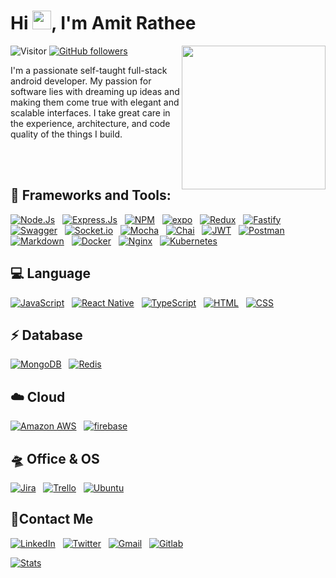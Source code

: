 <h1 align="left">Hi <img src="https://media.giphy.com/media/ObNTw8Uzwy6KQ/giphy.gif" width="30px">, I'm Amit Rathee</h1>

![Visitor](https://visitor-badge.laobi.icu/badge?page_id=Bhargavi-hash.repoName) [![GitHub followers](https://img.shields.io/github/followers/amitrathee987.svg?style=social&label=Follow)](https://github.com/amitrathee729?tab=followers)
<img align='right' src="https://cdn.dribbble.com/users/600557/screenshots/3625204/untitled-1.gif" width="230">

I'm a passionate self-taught full-stack android developer. My passion for software lies with dreaming up ideas and making them come true with elegant and scalable interfaces. I take great care in the experience, architecture, and code quality of the things I build.

<br/>
<br/>


## 🚀 Frameworks and Tools:

[![Node.Js](https://img.shields.io/badge/Node.js-339933?style=flat&logo=nodedotjs&logoColor=white)](https://github.com/amitrathee987)&nbsp;&nbsp;
[![Express.Js](https://img.shields.io/badge/Express.js-000000?style=flat&logo=express&logoColor=white)](https://github.com/amitrathee987)&nbsp;&nbsp;
[![NPM](https://img.shields.io/badge/npm-CB3837?style=flat&logo=npm&logoColor=white)](https://github.com/amitrathee987)&nbsp;&nbsp;
[![expo](https://img.shields.io/badge/Expo-1B1F23?style=flat&logo=expo&logoColor=white)](https://github.com/amitrathee987)&nbsp;&nbsp;
[![Redux](https://img.shields.io/badge/Redux-593D88?style=flat&logo=redux&logoColor=white)](https://github.com/amitrathee987)&nbsp;&nbsp;
[![Fastify](https://img.shields.io/badge/fastify-202020?style=flat&logo=fastify&logoColor=white)](https://github.com/amitrathee987)&nbsp;&nbsp;
[![Swagger](https://img.shields.io/badge/Swagger-85EA2D?style=flat&logo=Swagger&logoColor=white)](https://github.com/amitrathee987)&nbsp;&nbsp;
[![Socket.io](https://img.shields.io/badge/Socket.io-010101?&style=flat&logo=Socket.io&logoColor=white)](https://github.com/amitrathee987)&nbsp;&nbsp;
[![Mocha](https://img.shields.io/badge/Mocha-8D6748?style=flat&logo=Mocha&logoColor=white)](https://github.com/amitrathee987)&nbsp;&nbsp;
[![Chai](https://img.shields.io/badge/chai-A30701?style=flat&logo=chai&logoColor=white)](https://github.com/amitrathee987)&nbsp;&nbsp;
[![JWT](https://img.shields.io/badge/JWT-000000?style=flat&logo=JSON%20web%20tokens&logoColor=white)](https://github.com/amitrathee987)&nbsp;&nbsp;
[![Postman](https://img.shields.io/badge/Postman-FF6C37?style=flat&logo=Postman&logoColor=white)](https://github.com/amitrathee987)&nbsp;&nbsp;
[![Markdown](https://img.shields.io/badge/Markdown-000000?style=flat&logo=markdown&logoColor=white)](https://github.com/amitrathee987)&nbsp;&nbsp;
[![Docker](https://img.shields.io/badge/Docker-2CA5E0?style=flat&logo=docker&logoColor=white)](https://github.com/amitrathee987)&nbsp;&nbsp;
[![Nginx](https://img.shields.io/badge/Nginx-009639?style=flat&logo=nginx&logoColor=white)](https://github.com/amitrathee987)&nbsp;&nbsp;
[![Kubernetes](https://img.shields.io/badge/kubernetes-326ce5.svg?&style=flat&logo=kubernetes&logoColor=white)](https://github.com/amitrathee987)

## 💻 Language
[![JavaScript](https://img.shields.io/badge/JavaScript-323330?style=flat&logo=javascript&logoColor=F7DF1E)](https://github.com/amitrathee987)&nbsp;&nbsp;
[![React Native](https://img.shields.io/badge/React_Native-20232A?style=flat&logo=react&logoColor=61DAFB&link=https://github.com/amitrathee987)](https://github.com/amitrathee987)&nbsp;&nbsp;
[![TypeScript](https://img.shields.io/badge/TypeScript-007ACC?style=flat&logo=typescript&logoColor=white)](https://github.com/amitrathee987)&nbsp;&nbsp;
[![HTML](https://img.shields.io/badge/HTML5-E34F26?style=flat&logo=html5&logoColor=white)](https://github.com/amitrathee987)&nbsp;&nbsp;
[![CSS](https://img.shields.io/badge/CSS3-1572B6?style=flat&logo=css3&logoColor=white)](https://github.com/amitrathee987)


## ⚡️ Database
[![MongoDB](https://img.shields.io/badge/MongoDB-4EA94B?style=flat&logo=mongodb&logoColor=white)](https://github.com/amitrathee987)&nbsp;&nbsp;
[![Redis](https://img.shields.io/badge/redis-CC0000.svg?&style=flat&logo=redis&logoColor=white)](https://github.com/amitrathee987)

## ☁️ Cloud
[![Amazon AWS](https://img.shields.io/badge/Amazon_AWS-FF9900?style=flat&logo=amazonaws&logoColor=white)](https://github.com/amitrathee987)&nbsp;&nbsp;
[![firebase](https://img.shields.io/badge/firebase-ffca28?style=flat&logo=firebase&logoColor=black)](https://github.com/amitrathee987)

## 🛸 Office & OS
[![Jira](https://img.shields.io/badge/Jira-0052CC?style=flat&logo=Jira&logoColor=white)](https://github.com/amitrathee987)&nbsp;&nbsp;
[![Trello](https://img.shields.io/badge/Trello-0052CC?style=flat&logo=trello&logoColor=white)](https://github.com/amitrathee987)&nbsp;&nbsp;
[![Ubuntu](https://img.shields.io/badge/Ubuntu-E95420?style=flat&logo=ubuntu&logoColor=white)](https://github.com/amitrathee987)

## 📱Contact Me
[![LinkedIn](https://img.shields.io/badge/LinkedIn-0077B5?style=flat&logo=linkedin&logoColor=white)](https://www.linkedin.com/in/amitrathee729)&nbsp;&nbsp;
[![Twitter](https://img.shields.io/badge/Twitter-1DA1F2?style=flat&logo=twitter&logoColor=white)](https://twitter.com/AmitRathee729)&nbsp;&nbsp;
[![Gmail](https://img.shields.io/badge/Gmail-D14836?style=flat&logo=gmail&logoColor=white)](mailto:amitrathee729@gmail.com)&nbsp;&nbsp;
[![Gitlab](https://img.shields.io/badge/GitLab-330F63?style=flat&logo=gitlab&logoColor=white)](https://gitlab.com/AmitRathee729)


[![Stats](https://github-readme-stats.vercel.app/api/top-langs/?username=amitrathee729)]('#')

